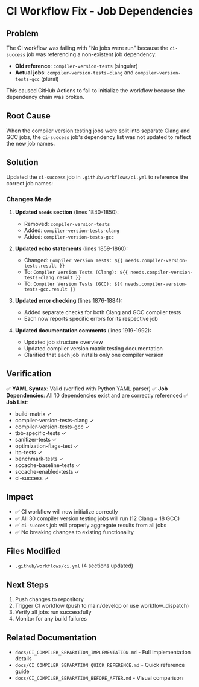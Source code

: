 # CI Workflow Fix - Job Dependencies

## Problem

The CI workflow was failing with "No jobs were run" because the `ci-success` job was referencing a non-existent job dependency:

- **Old reference**: `compiler-version-tests` (singular)
- **Actual jobs**: `compiler-version-tests-clang` and `compiler-version-tests-gcc` (plural)

This caused GitHub Actions to fail to initialize the workflow because the dependency chain was broken.

## Root Cause

When the compiler version testing jobs were split into separate Clang and GCC jobs, the `ci-success` job's dependency list was not updated to reflect the new job names.

## Solution

Updated the `ci-success` job in `.github/workflows/ci.yml` to reference the correct job names:

### Changes Made

1. **Updated `needs` section** (lines 1840-1850):
   - Removed: `compiler-version-tests`
   - Added: `compiler-version-tests-clang`
   - Added: `compiler-version-tests-gcc`

2. **Updated echo statements** (lines 1859-1860):
   - Changed: `Compiler Version Tests: ${{ needs.compiler-version-tests.result }}`
   - To: `Compiler Version Tests (Clang): ${{ needs.compiler-version-tests-clang.result }}`
   - To: `Compiler Version Tests (GCC): ${{ needs.compiler-version-tests-gcc.result }}`

3. **Updated error checking** (lines 1876-1884):
   - Added separate checks for both Clang and GCC compiler tests
   - Each now reports specific errors for its respective job

4. **Updated documentation comments** (lines 1919-1992):
   - Updated job structure overview
   - Updated compiler version matrix testing documentation
   - Clarified that each job installs only one compiler version

## Verification

✅ **YAML Syntax**: Valid (verified with Python YAML parser)
✅ **Job Dependencies**: All 10 dependencies exist and are correctly referenced
✅ **Job List**:
   - build-matrix ✓
   - compiler-version-tests-clang ✓
   - compiler-version-tests-gcc ✓
   - tbb-specific-tests ✓
   - sanitizer-tests ✓
   - optimization-flags-test ✓
   - lto-tests ✓
   - benchmark-tests ✓
   - sccache-baseline-tests ✓
   - sccache-enabled-tests ✓
   - ci-success ✓

## Impact

- ✅ CI workflow will now initialize correctly
- ✅ All 30 compiler version testing jobs will run (12 Clang + 18 GCC)
- ✅ `ci-success` job will properly aggregate results from all jobs
- ✅ No breaking changes to existing functionality

## Files Modified

- `.github/workflows/ci.yml` (4 sections updated)

## Next Steps

1. Push changes to repository
2. Trigger CI workflow (push to main/develop or use workflow_dispatch)
3. Verify all jobs run successfully
4. Monitor for any build failures

## Related Documentation

- `docs/CI_COMPILER_SEPARATION_IMPLEMENTATION.md` - Full implementation details
- `docs/CI_COMPILER_SEPARATION_QUICK_REFERENCE.md` - Quick reference guide
- `docs/CI_COMPILER_SEPARATION_BEFORE_AFTER.md` - Visual comparison

